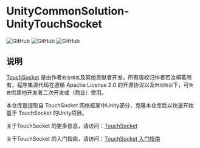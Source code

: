# UnityCommonSolution-UnityTouchSocket

![GitHub](https://img.shields.io/badge/Unity-2021.3%2B-blue)
![GitHub](https://img.shields.io/badge/license-MIT-green)
![GitHub](https://img.shields.io/badge/Platform-Windows-red)

## 说明

[TouchSocket](https://gitee.com/rrqm_home/touchsocket) 是由作者`若汝棋茗`及其他贡献者开发，所有版权归作者若汝棋茗所有，程序集源代码在遵循
Apache License 2.0 的开源协议以及`附加协议`下，可`免费`供其他开发者二次开发或（商业）使用。

本仓库是提取自 TouchSocket 网络框架中Unity部分，克隆本仓库后以快速开始基于 TouchSocket 的Unity项目。

关于TouchSocket 的更多信息，请访问：[TouchSocket](https://gitee.com/rrqm_home/touchsocket)

关于TouchSocket 的入门指南，请访问：[TouchSocket 入门指南](https://touchsocket.net/)
